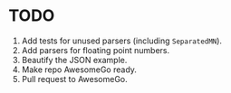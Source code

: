 # TODO

1. Add tests for unused parsers (including `SeparatedMN`).
1. Add parsers for floating point numbers.
1. Beautify the JSON example.
1. Make repo AwesomeGo ready.
1. Pull request to AwesomeGo.